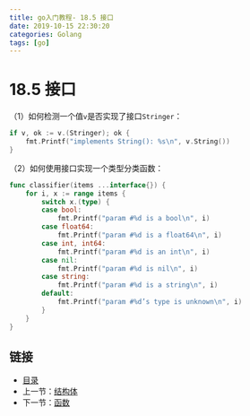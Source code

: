 ```yaml
---
title: go入门教程- 18.5 接口   
date: 2019-10-15 22:30:20   
categories: Golang   
tags: [go]   
---
```

# 18.5 接口

（1）如何检测一个值`v`是否实现了接口`Stringer`：

```go
if v, ok := v.(Stringer); ok {
    fmt.Printf("implements String(): %s\n", v.String())
}
```

（2）如何使用接口实现一个类型分类函数：
    
```go
func classifier(items ...interface{}) {
    for i, x := range items {
        switch x.(type) {
        case bool:
            fmt.Printf("param #%d is a bool\n", i)
        case float64:
            fmt.Printf("param #%d is a float64\n", i)
        case int, int64:
            fmt.Printf("param #%d is an int\n", i)
        case nil:
            fmt.Printf("param #%d is nil\n", i)
        case string:
            fmt.Printf("param #%d is a string\n", i)
        default:
            fmt.Printf("param #%d’s type is unknown\n", i)
        }
    }
}
```

## 链接

- [目录](directory.md)
- 上一节：[结构体](18.4.md)
- 下一节：[函数](18.6.md)